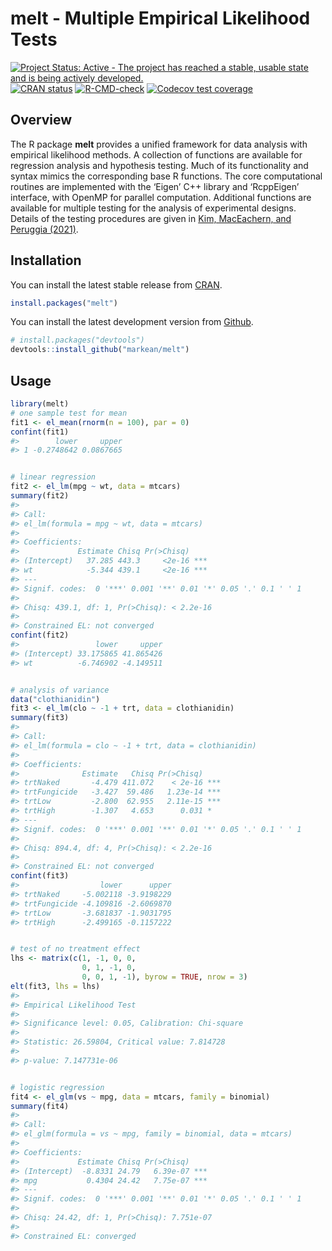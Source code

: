 
<!-- README.md is generated from README.Rmd. Please edit that file -->

# melt - Multiple Empirical Likelihood Tests

<!-- badges: start -->

[![Project Status: Active - The project has reached a stable, usable
state and is being actively
developed.](https://www.repostatus.org/badges/latest/active.svg)](https://www.repostatus.org/#active)
[![CRAN
status](https://www.r-pkg.org/badges/version/melt)](https://CRAN.R-project.org/package=melt)
[![R-CMD-check](https://github.com/markean/melt/actions/workflows/check-standard.yaml/badge.svg)](https://github.com/markean/melt/actions/workflows/check-standard.yaml)
[![Codecov test
coverage](https://codecov.io/gh/markean/melt/branch/master/graph/badge.svg)](https://app.codecov.io/gh/markean/melt?branch=master)
<!-- badges: end -->

## Overview

The R package **melt** provides a unified framework for data analysis
with empirical likelihood methods. A collection of functions are
available for regression analysis and hypothesis testing. Much of its
functionality and syntax mimics the corresponding base R functions. The
core computational routines are implemented with the ‘Eigen’ C++ library
and ‘RcppEigen’ interface, with OpenMP for parallel computation.
Additional functions are available for multiple testing for the analysis
of experimental designs. Details of the testing procedures are given in
[Kim, MacEachern, and Peruggia
(2021)](https://arxiv.org/abs/2112.09206).

## Installation

You can install the latest stable release from
[CRAN](https://cran.r-project.org/package=melt).

``` r
install.packages("melt")
```

You can install the latest development version from
[Github](https://github.com/markean/melt).

``` r
# install.packages("devtools")
devtools::install_github("markean/melt")
```

## Usage

``` r
library(melt)
# one sample test for mean
fit1 <- el_mean(rnorm(n = 100), par = 0)
confint(fit1)
#>        lower     upper
#> 1 -0.2748642 0.0867665


# linear regression
fit2 <- el_lm(mpg ~ wt, data = mtcars)
summary(fit2)
#> 
#> Call:
#> el_lm(formula = mpg ~ wt, data = mtcars)
#> 
#> Coefficients:
#>             Estimate Chisq Pr(>Chisq)    
#> (Intercept)   37.285 443.3     <2e-16 ***
#> wt            -5.344 439.1     <2e-16 ***
#> ---
#> Signif. codes:  0 '***' 0.001 '**' 0.01 '*' 0.05 '.' 0.1 ' ' 1
#> 
#> Chisq: 439.1, df: 1, Pr(>Chisq): < 2.2e-16 
#> 
#> Constrained EL: not converged
confint(fit2)
#>                 lower     upper
#> (Intercept) 33.175865 41.865426
#> wt          -6.746902 -4.149511


# analysis of variance 
data("clothianidin")
fit3 <- el_lm(clo ~ -1 + trt, data = clothianidin)
summary(fit3)
#> 
#> Call:
#> el_lm(formula = clo ~ -1 + trt, data = clothianidin)
#> 
#> Coefficients:
#>              Estimate   Chisq Pr(>Chisq)    
#> trtNaked       -4.479 411.072    < 2e-16 ***
#> trtFungicide   -3.427  59.486   1.23e-14 ***
#> trtLow         -2.800  62.955   2.11e-15 ***
#> trtHigh        -1.307   4.653      0.031 *  
#> ---
#> Signif. codes:  0 '***' 0.001 '**' 0.01 '*' 0.05 '.' 0.1 ' ' 1
#> 
#> Chisq: 894.4, df: 4, Pr(>Chisq): < 2.2e-16 
#> 
#> Constrained EL: not converged
confint(fit3)
#>                  lower      upper
#> trtNaked     -5.002118 -3.9198229
#> trtFungicide -4.109816 -2.6069870
#> trtLow       -3.681837 -1.9031795
#> trtHigh      -2.499165 -0.1157222


# test of no treatment effect
lhs <- matrix(c(1, -1, 0, 0,
                0, 1, -1, 0,
                0, 0, 1, -1), byrow = TRUE, nrow = 3)
elt(fit3, lhs = lhs)
#> 
#> Empirical Likelihood Test
#> 
#> Significance level: 0.05, Calibration: Chi-square 
#> 
#> Statistic: 26.59804, Critical value: 7.814728 
#> 
#> p-value: 7.147731e-06


# logistic regression
fit4 <- el_glm(vs ~ mpg, data = mtcars, family = binomial)
summary(fit4)
#> 
#> Call:
#> el_glm(formula = vs ~ mpg, family = binomial, data = mtcars)
#> 
#> Coefficients:
#>             Estimate Chisq Pr(>Chisq)    
#> (Intercept)  -8.8331 24.79   6.39e-07 ***
#> mpg           0.4304 24.42   7.75e-07 ***
#> ---
#> Signif. codes:  0 '***' 0.001 '**' 0.01 '*' 0.05 '.' 0.1 ' ' 1
#> 
#> Chisq: 24.42, df: 1, Pr(>Chisq): 7.751e-07 
#> 
#> Constrained EL: converged
```
